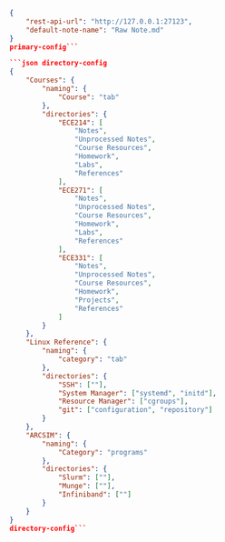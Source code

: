 ````json primary-config
{
	"rest-api-url": "http://127.0.0.1:27123",
	"default-note-name": "Raw Note.md"
}
primary-config```

```json directory-config
{
	"Courses": {
		"naming": {
			"Course": "tab"
		},
		"directories": {
			"ECE214": [
				"Notes",
				"Unprocessed Notes",
				"Course Resources",
				"Homework",
				"Labs",
				"References"
			],
			"ECE271": [
				"Notes",
				"Unprocessed Notes",
				"Course Resources",
				"Homework",
				"Labs",
				"References"
			],
			"ECE331": [
				"Notes",
				"Unprocessed Notes",
				"Course Resources",
				"Homework",
				"Projects",
				"References"
			]
		}
	},
	"Linux Reference": {
		"naming": {
			"category": "tab"
		},
		"directories": {
			"SSH": [""],
			"System Manager": ["systemd", "initd"],
			"Resource Manager": ["cgroups"],
			"git": ["configuration", "repository"]
		}
	},
	"ARCSIM": {
		"naming": {
			"Category": "programs"
		},
		"directories": {
			"Slurm": [""],
			"Munge": [""],
			"Infiniband": [""]
		}
	}
}
directory-config```


